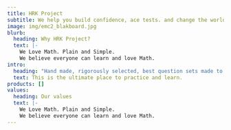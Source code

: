 ```yaml
---
title: HRK Project
subtitle: We help you build confidence, ace tests. and change the world.
image: img/emc2_blakboard.jpg
blurb:
  heading: Why HRK Project?
  text: |-
    We Love Math. Plain and Simple. 
    We believe everyone can learn and love Math.
intro:
  heading: "Hand made, rigorously selected, best question sets made to teach Math. "
  text: This is the ultimate place to practice and learn.
products: []
values:
  heading: Our values
  text: |-
    We Love Math. Plain and Simple. 
    We believe everyone can learn and love Math.
---
```

